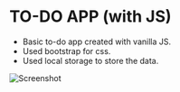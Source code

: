 # TO-DO APP (with JS)
- Basic to-do app created with vanilla JS.
- Used bootstrap for css.
- Used local storage to store the data.

![Screenshot](https://lh3.googleusercontent.com/onqBYhamjKWkDRZZJsemjU79g9_OCmTAajL2FCdeCIp9SB2C1MSB2tnK7Uy90IJJ6Z6OAV-EdqBZmZCOB2MB382byhKUqty5RafyARiQj57XxYNQD01lqyHWKg6nDAVEP2RqCOrYHz_InCempNaFX27S6r3LmHbOi2Uv_CLJWbNKNqGoKO7SQ33ZbRyxt8DL-CxleVYPcSRJpIPBYKqU6eu0TT1TkDx7I7zD102TYmmTQHJQihvueM9YoYmY27TVs82mNuOnE_thwiqmmreaYRn0QAbwGBO5radvP2kuA9UQdKUTBjJmDM_01Q8Z2wvsr3W4nFqRn22mR7e2c9tZsHkRnXwRj-E89YTl2PiATkkWxVp8yJlmSIk-tyCpB0pvECI22y4qxL-k5n8GM-CU8rePbAxTWgONT2WCVKrJaxHE6qwiecScXb9iZfAKIDqRAcbLKfWQroHXEusc7JWIwgDHdRHHuXFQBMUibjcPvrKWZN6AVM6XSIJAKanDg950i6XM6ofhp-I1FmPgHXLWaUAOOgcFhjMmUdJffpMpRy8osuQwz6tACmpRuo7Avt-gBL-b9WlAnWI-VJ-AjNBiGQ2g1j2fK2MieTQgUbA2c9X0Sn-WKGJfo2rMnuo8AqILOs_ybBm-uNKixRS_zhLZoGbAth5CZ-ukOcmqWw9NLTnWcuKbCu5ApPTW2XlPlZxJttaoq0oAZkra1DO6zgVcS2LRD1OwEL47jBnKds-TIos6AGtK9ee1oDeYzO-XmuuYUDTU4TNvEayAIoedZjsF5LnnB2i42cMKWEsSLUyqdpWAp9IFGy-mDt0vdlYH6xmrwqOtQGSFs-bdNmexQy3wlOvYBV0haGFs5b2EKbUari5Dv8iLylFMetSbesxWESPQ5gH2yWmAgQOIpRaax8qU9wOh2OSa0df7kboicVqj3QhLArthSHK7FNXz8fpy_mY2Ck9lZqRALOCNV26yiTE=w1916-h893-no?authuser=0)

